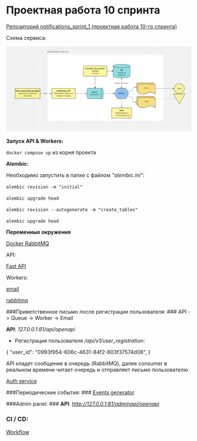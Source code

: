 # Проектная работа 10 спринта

[Репозиторий notifications_sprint_1 (проектная работа 10-го спринта)](https://github.com/NataliaLaktyushkina/notifications_sprint_1)

Схема сервиса:

![scheme](/scheme/Notification_scheme.png)


**Запуск API & Workers:**

`docker compose up` из корня проекта

**Alembic:**

Необходимо запустить в папке с файлом *"alembic.ini":*

`alembic revision -m "initial"`

`alembic upgrade head`

`alembic revision --autogenerate -m "create_tables"`

`alembic upgrade head`

**Переменные окружения**

[Docker RabbitMQ](/.env.example)

API:

[Fast API](/fast_api/src/core/.env.example)

Workers:

[email](/workers/src/settings/email/.env.example)

[rabbitmq](/workers/src/settings/rabbitmq/.env.example)

###Приветственное письмо после регистрации пользователя: ###
API -> Queue -> Worker -> Email


**API**:
*127.0.0.1:81/api/openapi*


- Регистрация пользователя */api/v1/user_registration*:

{
   "user_id": "0993f954-606c-4631-84f2-803f37574d08",
}

API кладет сообщение в очередь (RabbitMQ),
далее consumer в реальном времени читает очередь и отправляет письмо пользователю

[Auth service](https://github.com/NataliaLaktyushkina/Auth_sprint_2)

###Периодические события: ###
[Events generator](workers/src/events_generator/generator.py)


###Admin panel: ###
**API**:
*http://127.0.0.1:81/adminapi/openapi*

### CI / CD: ###
[Workflow](.github/workflows/python.yml)
